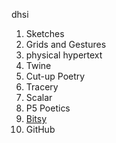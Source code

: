 dhsi

1. Sketches
2. Grids and Gestures
3. physical hypertext
4. Twine
5. Cut-up Poetry
6. Tracery
7. Scalar
8. P5 Poetics
9. [Bitsy](https://knk2023.github.io/DHSI2023/the_elusive_cup_of_coffee%20(1).html)
10. GitHub

